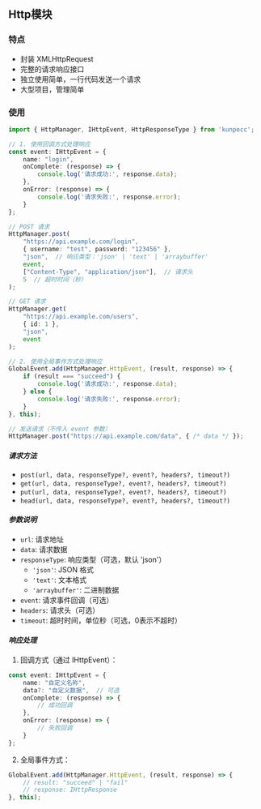 ## Http模块 

### 特点
  - 封装 XMLHttpRequest
  - 完整的请求响应接口
  - 独立使用简单，一行代码发送一个请求
  - 大型项目，管理简单

### 使用

```typescript
import { HttpManager, IHttpEvent, HttpResponseType } from 'kunpocc';

// 1. 使用回调方式处理响应
const event: IHttpEvent = {
    name: "login",
    onComplete: (response) => {
        console.log('请求成功:', response.data);
    },
    onError: (response) => {
        console.log('请求失败:', response.error);
    }
};

// POST 请求
HttpManager.post(
    "https://api.example.com/login",
    { username: "test", password: "123456" },
    "json",  // 响应类型：'json' | 'text' | 'arraybuffer'
    event,
    ["Content-Type", "application/json"],  // 请求头
    5  // 超时时间（秒）
);

// GET 请求
HttpManager.get(
    "https://api.example.com/users",
    { id: 1 },
    "json",
    event
);

// 2. 使用全局事件方式处理响应
GlobalEvent.add(HttpManager.HttpEvent, (result, response) => {
    if (result === "succeed") {
        console.log('请求成功:', response.data);
    } else {
        console.log('请求失败:', response.error);
    }
}, this);

// 发送请求（不传入 event 参数）
HttpManager.post("https://api.example.com/data", { /* data */ });
```

#### *请求方法*
- `post(url, data, responseType?, event?, headers?, timeout?)`
- `get(url, data, responseType?, event?, headers?, timeout?)`
- `put(url, data, responseType?, event?, headers?, timeout?)`
- `head(url, data, responseType?, event?, headers?, timeout?)`

#### *参数说明*
- `url`: 请求地址
- `data`: 请求数据
- `responseType`: 响应类型（可选，默认 'json'）
  - `'json'`: JSON 格式
  - `'text'`: 文本格式
  - `'arraybuffer'`: 二进制数据
- `event`: 请求事件回调（可选）
- `headers`: 请求头（可选）
- `timeout`: 超时时间，单位秒（可选，0表示不超时）

#### *响应处理*
1. 回调方式（通过 IHttpEvent）：
```typescript
const event: IHttpEvent = {
    name: "自定义名称",
    data?: "自定义数据",  // 可选
    onComplete: (response) => {
        // 成功回调
    },
    onError: (response) => {
        // 失败回调
    }
};
```

2. 全局事件方式：
```typescript
GlobalEvent.add(HttpManager.HttpEvent, (result, response) => {
    // result: "succeed" | "fail"
    // response: IHttpResponse
}, this);
```
